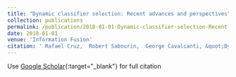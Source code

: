 ```yaml
---
title: "Dynamic classifier selection: Recent advances and perspectives"
collection: publications
permalink: /publication/2018-01-01-Dynamic-classifier-selection-Recent-advances-and-perspectives
date: 2018-01-01
venue: 'Information Fusion'
citation: ' Rafael Cruz,  Robert Sabourin,  George Cavalcanti, &quot;Dynamic classifier selection: Recent advances and perspectives.&quot; Information Fusion, 2018.'
---
```

Use [Google Scholar](https://scholar.google.com/scholar?q=Dynamic+classifier+selection:+Recent+advances+and+perspectives){:target="_blank"} for full citation